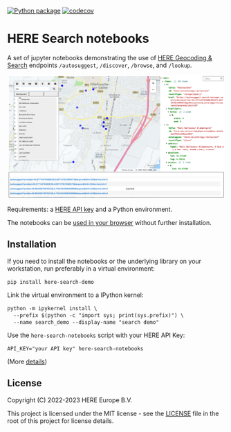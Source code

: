 [![Python package](https://github.com/heremaps/here-search-demo/actions/workflows/test.yml/badge.svg)](https://github.com/heremaps/here-search-demo/actions/workflows/test.yml)
[![codecov](https://codecov.io/gh/heremaps/here-search-demo/branch/main/graph/badge.svg?token=MVFCS4BUFN)](https://codecov.io/gh/heremaps/here-search-demo)

# HERE Search notebooks

A set of jupyter notebooks demonstrating the use of [HERE Geocoding & Search][4] endpoints `/autosuggest`,  `/discover`, `/browse`, and `/lookup`.

![searching for restaurants][5]

Requirements: a [HERE API key][1] and a Python environment.

The notebooks can be [used in your browser][3] without further installation.

## Installation

If you need to install the notebooks or the underlying library on your workstation, run preferably in a virtual environment:

   ```
   pip install here-search-demo
   ```

Link the virtual environment to a IPython kernel:

   ```
   python -m ipykernel install \
     --prefix $(python -c "import sys; print(sys.prefix)") \
     --name search_demo --display-name "search demo"
   ```


Use the `here-search-notebooks` script with your HERE API Key:

   ```
   API_KEY="your API key" here-search-notebooks
   ```
   
(More [details][2])

## License

Copyright (C) 2022-2023 HERE Europe B.V.

This project is licensed under the MIT license - see the [LICENSE](./LICENSE) file in the root of this project for license details.

[1]: https://developer.here.com/documentation/geocoding-search-api/dev_guide/topics/quick-start.html#get-an-api-key
[2]: docs/developers.md#setup-a-notebook-python-environment
[3]: https://heremaps.github.io/here-search-demo/lab/?path=demo.ipynb
[4]: https://developer.here.com/documentation/geocoding-search-api/dev_guide/index.html
[5]: https://raw.githubusercontent.com/heremaps/here-search-demo/main/docs/screenshot.png